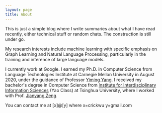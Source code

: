 ```yaml
---
layout: page
title: About
---
```


This is just a simple blog where I write summaries about what I have read recently, either technical stuff or random chats. The construction is still under go.

My research interests include machine learning with specific emphasis on Graph Learning and Natural Language Processing, particularly in the training and inference of large language models.

I currently work at Google. I earned my Ph.D. in Computer Science from Language Technologies Institute at Carnegie Mellon University in August 2020, under the guidance of Professor [Yiming Yang](http://www.cs.cmu.edu/~./yiming/). I received my bachelor's degree in Computer Science from [Institute for Interdisciplinary Information Sciences](http://iiis.tsinghua.edu.cn/en) (Yao Class) at Tsinghua University, where I worked with Prof. [Jianyang Zeng](http://iiis.tsinghua.edu.cn/~compbio/index.html).



You can contact me at [x]@[y] where x=crickwu y=gmail.com